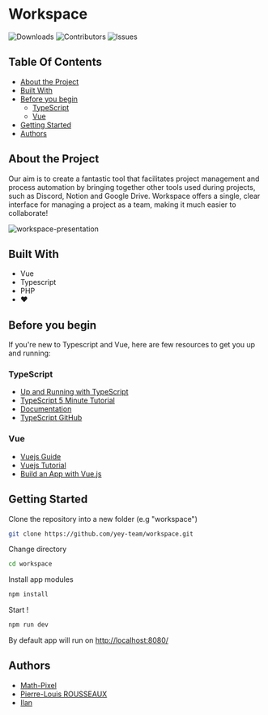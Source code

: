 
# Workspace

![Downloads](https://img.shields.io/github/downloads/yey-team/workspace/total)
![Contributors](https://img.shields.io/github/contributors/yey-team/workspace?color=dark-green)
![Issues](https://img.shields.io/github/issues/yey-team/workspace)

## Table Of Contents

- [About the Project](#about-the-project)
- [Built With](#built-with)
- [Before you begin](#before-you-begin)
  - [TypeScript](#typescript)
  - [Vue](#vue)
- [Getting Started](#getting-started)
- [Authors](#authors)

## About the Project

Our aim is to create a fantastic tool that facilitates project management and process automation by bringing together other tools used during projects, such as Discord, Notion and Google Drive.
Workspace offers a single, clear interface for managing a project as a team, making it much easier to collaborate!

![workspace-presentation](https://github.com/yey-team/workspace/assets/71207643/c49a9b90-339a-4045-9597-e1712e3f5793)

## Built With

- Vue
- Typescript
- PHP
- ❤

## Before you begin

If you're new to Typescript and Vue, here are few resources to get you up and running:

### TypeScript

- [Up and Running with TypeScript](https://egghead.io/courses/up-and-running-with-typescript)
- [TypeScript 5 Minute Tutorial](https://www.typescriptlang.org/docs/handbook/typescript-in-5-minutes.html)
- [Documentation](https://www.typescriptlang.org/docs/)
- [TypeScript GitHub](https://github.com/Microsoft/TypeScript)

### Vue

- [Vuejs Guide](https://vuejs.org/guide/introduction.html)
- [Vuejs Tutorial](https://www.youtube.com/playlist?list=PL4cUxeGkcC9gQcYgjhBoeQH7wiAyZNrYa)
- [Build an App with Vue.js](https://www.digitalocean.com/community/tutorials/build-an-app-with-vue-js-a-lightweight-alternative-to-angularjs)

## Getting Started

Clone the repository into a new folder (e.g "workspace")

```bash
git clone https://github.com/yey-team/workspace.git
```

Change directory

```bash
cd workspace
```

Install app modules

```bash
npm install
```

Start !

```bash
npm run dev
```

By default app will run on [http://localhost:8080/](http://localhost:8080/)

## Authors

- [Math-Pixel](https://github.com/math-pixel/)
- [Pierre-Louis ROUSSEAUX](https://github.com/P-Lrou)
- [Ilan](https://github.com/ilanou/)
